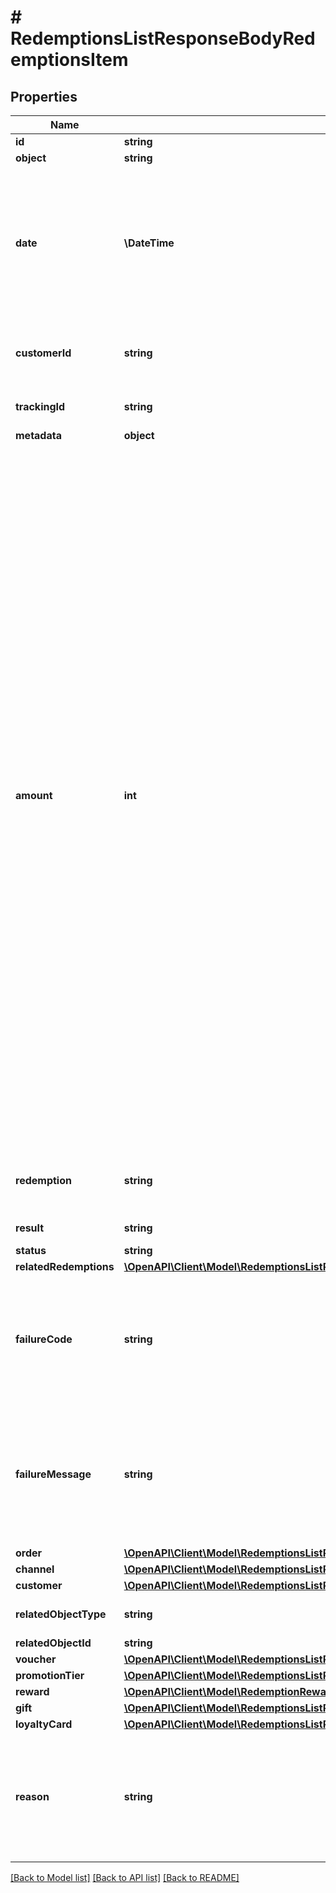 # # RedemptionsListResponseBodyRedemptionsItem

## Properties

Name | Type | Description | Notes
------------ | ------------- | ------------- | -------------
**id** | **string** |  | [optional]
**object** | **string** |  | [optional]
**date** | **\DateTime** | Timestamp representing the date and time when the object was created. The value is shown in the ISO 8601 format. | [optional]
**customerId** | **string** | Unique customer ID of the redeeming customer. | [optional]
**trackingId** | **string** | Hashed customer source ID. | [optional]
**metadata** | **object** |  | [optional]
**amount** | **int** | For gift cards, this is a positive integer in the smallest currency unit (e.g. 100 cents for $1.00) representing the number of redeemed credits. For loyalty cards, this is the number of loyalty points used in the transaction. and For gift cards, this represents the number of the credits restored to the card in the rolledback redemption. The number is a negative integer in the smallest currency unit, e.g. -100 cents for $1.00 added back to the card. For loyalty cards, this represents the number of loyalty points restored to the card in the rolledback redemption. The number is a negative integer. | [optional]
**redemption** | **string** | Unique redemption ID of the parent redemption. | [optional]
**result** | **string** | Redemption result. | [optional]
**status** | **string** |  | [optional]
**relatedRedemptions** | [**\OpenAPI\Client\Model\RedemptionsListResponseBodyRedemptionsItemRelatedRedemptions**](RedemptionsListResponseBodyRedemptionsItemRelatedRedemptions.md) |  | [optional]
**failureCode** | **string** | If the result is &#x60;FAILURE&#x60;, this parameter will provide a generic reason as to why the redemption failed. | [optional]
**failureMessage** | **string** | If the result is &#x60;FAILURE&#x60;, this parameter will provide a more expanded reason as to why the redemption failed. | [optional]
**order** | [**\OpenAPI\Client\Model\RedemptionsListResponseBodyRedemptionsItemOrder**](RedemptionsListResponseBodyRedemptionsItemOrder.md) |  | [optional]
**channel** | [**\OpenAPI\Client\Model\RedemptionsListResponseBodyRedemptionsItemChannel**](RedemptionsListResponseBodyRedemptionsItemChannel.md) |  | [optional]
**customer** | [**\OpenAPI\Client\Model\RedemptionsListResponseBodyRedemptionsItemCustomer**](RedemptionsListResponseBodyRedemptionsItemCustomer.md) |  | [optional]
**relatedObjectType** | **string** | Defines the related object. | [optional]
**relatedObjectId** | **string** |  | [optional]
**voucher** | [**\OpenAPI\Client\Model\RedemptionsListResponseBodyRedemptionsItemVoucher**](RedemptionsListResponseBodyRedemptionsItemVoucher.md) |  | [optional]
**promotionTier** | [**\OpenAPI\Client\Model\RedemptionsListResponseBodyRedemptionsItemPromotionTier**](RedemptionsListResponseBodyRedemptionsItemPromotionTier.md) |  | [optional]
**reward** | [**\OpenAPI\Client\Model\RedemptionRewardResult**](RedemptionRewardResult.md) |  | [optional]
**gift** | [**\OpenAPI\Client\Model\RedemptionsListResponseBodyRedemptionsItemGift**](RedemptionsListResponseBodyRedemptionsItemGift.md) |  | [optional]
**loyaltyCard** | [**\OpenAPI\Client\Model\RedemptionsListResponseBodyRedemptionsItemLoyaltyCard**](RedemptionsListResponseBodyRedemptionsItemLoyaltyCard.md) |  | [optional]
**reason** | **string** | System generated cause for the redemption being invalid in the context of the provided parameters. | [optional]

[[Back to Model list]](../../README.md#models) [[Back to API list]](../../README.md#endpoints) [[Back to README]](../../README.md)

